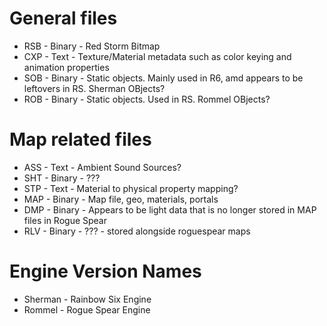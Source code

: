# General files
- RSB - Binary - Red Storm Bitmap
- CXP - Text - Texture/Material metadata such as color keying and animation properties
- SOB - Binary - Static objects. Mainly used in R6, amd appears to be leftovers in RS. Sherman OBjects?
- ROB - Binary - Static objects. Used in RS. Rommel OBjects?

# Map related files
- ASS - Text - Ambient Sound Sources?
- SHT - Binary - ???
- STP - Text - Material to physical property mapping?
- MAP - Binary - Map file, geo, materials, portals
- DMP - Binary - Appears to be light data that is no longer stored in MAP files in Rogue Spear
- RLV - Binary - ??? - stored alongside roguespear maps


# Engine Version Names
- Sherman - Rainbow Six Engine
- Rommel - Rogue Spear Engine
